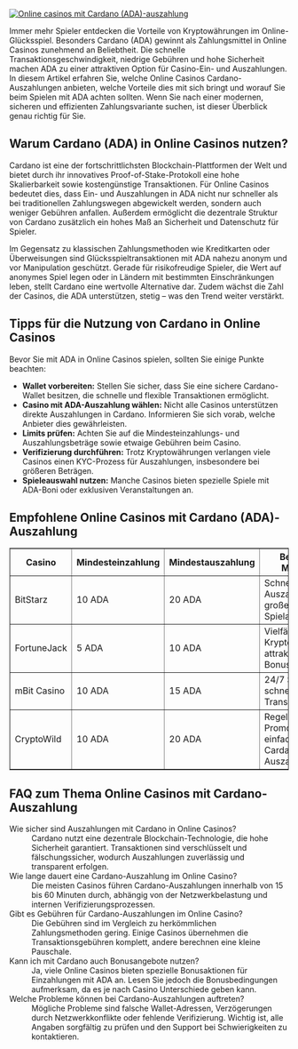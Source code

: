 [![Online casinos mit Cardano (ADA)-auszahlung](https://123-caf.pages.dev/gitsignup.png)](https://vrmoo.ru/Bt82HjjY)

<p>Immer mehr Spieler entdecken die Vorteile von Kryptowährungen im Online-Glücksspiel. Besonders Cardano (ADA) gewinnt als Zahlungsmittel in Online Casinos zunehmend an Beliebtheit. Die schnelle Transaktionsgeschwindigkeit, niedrige Gebühren und hohe Sicherheit machen ADA zu einer attraktiven Option für Casino-Ein- und Auszahlungen. In diesem Artikel erfahren Sie, welche Online Casinos Cardano-Auszahlungen anbieten, welche Vorteile dies mit sich bringt und worauf Sie beim Spielen mit ADA achten sollten. Wenn Sie nach einer modernen, sicheren und effizienten Zahlungsvariante suchen, ist dieser Überblick genau richtig für Sie.</p>  <h2>Warum Cardano (ADA) in Online Casinos nutzen?</h2> <p>Cardano ist eine der fortschrittlichsten Blockchain-Plattformen der Welt und bietet durch ihr innovatives Proof-of-Stake-Protokoll eine hohe Skalierbarkeit sowie kostengünstige Transaktionen. Für Online Casinos bedeutet dies, dass Ein- und Auszahlungen in ADA nicht nur schneller als bei traditionellen Zahlungswegen abgewickelt werden, sondern auch weniger Gebühren anfallen. Außerdem ermöglicht die dezentrale Struktur von Cardano zusätzlich ein hohes Maß an Sicherheit und Datenschutz für Spieler.</p> <p>Im Gegensatz zu klassischen Zahlungsmethoden wie Kreditkarten oder Überweisungen sind Glücksspieltransaktionen mit ADA nahezu anonym und vor Manipulation geschützt. Gerade für risikofreudige Spieler, die Wert auf anonymes Spiel legen oder in Ländern mit bestimmten Einschränkungen leben, stellt Cardano eine wertvolle Alternative dar. Zudem wächst die Zahl der Casinos, die ADA unterstützen, stetig – was den Trend weiter verstärkt.</p>  <h2>Tipps für die Nutzung von Cardano in Online Casinos</h2> <p>Bevor Sie mit ADA in Online Casinos spielen, sollten Sie einige Punkte beachten:</p> <ul> <li><strong>Wallet vorbereiten:</strong> Stellen Sie sicher, dass Sie eine sichere Cardano-Wallet besitzen, die schnelle und flexible Transaktionen ermöglicht.</li> <li><strong>Casino mit ADA-Auszahlung wählen:</strong> Nicht alle Casinos unterstützen direkte Auszahlungen in Cardano. Informieren Sie sich vorab, welche Anbieter dies gewährleisten.</li> <li><strong>Limits prüfen:</strong> Achten Sie auf die Mindesteinzahlungs- und Auszahlungsbeträge sowie etwaige Gebühren beim Casino.</li> <li><strong>Verifizierung durchführen:</strong> Trotz Kryptowährungen verlangen viele Casinos einen KYC-Prozess für Auszahlungen, insbesondere bei größeren Beträgen.</li> <li><strong>Spieleauswahl nutzen:</strong> Manche Casinos bieten spezielle Spiele mit ADA-Boni oder exklusiven Veranstaltungen an.</li> </ul>  <h2>Empfohlene Online Casinos mit Cardano (ADA)-Auszahlung</h2> <table border="1" cellpadding="6" cellspacing="0"> <thead> <tr> <th>Casino</th> <th>Mindesteinzahlung</th> <th>Mindestauszahlung</th> <th>Besondere Merkmale</th> </tr> </thead> <tbody> <tr> <td>BitStarz</td> <td>10 ADA</td> <td>20 ADA</td> <td>Schnelle Auszahlung, große Spielauswahl</td> </tr> <tr> <td>FortuneJack</td> <td>5 ADA</td> <td>10 ADA</td> <td>Vielfältige Kryptowährungen, attraktiver ADA-Bonus</td> </tr> <tr> <td>mBit Casino</td> <td>10 ADA</td> <td>15 ADA</td> <td>24/7 Support, schnelle ADA-Transaktionen</td> </tr> <tr> <td>CryptoWild</td> <td>10 ADA</td> <td>20 ADA</td> <td>Regelmäßige Promotionen, einfache Cardano-Auszahlungen</td> </tr> </tbody> </table>  <h2>FAQ zum Thema Online Casinos mit Cardano-Auszahlung</h2> <dl> <dt>Wie sicher sind Auszahlungen mit Cardano in Online Casinos?</dt> <dd>Cardano nutzt eine dezentrale Blockchain-Technologie, die hohe Sicherheit garantiert. Transaktionen sind verschlüsselt und fälschungssicher, wodurch Auszahlungen zuverlässig und transparent erfolgen.</dd>  <dt>Wie lange dauert eine Cardano-Auszahlung im Online Casino?</dt> <dd>Die meisten Casinos führen Cardano-Auszahlungen innerhalb von 15 bis 60 Minuten durch, abhängig von der Netzwerkbelastung und internen Verifizierungsprozessen.</dd>  <dt>Gibt es Gebühren für Cardano-Auszahlungen im Online Casino?</dt> <dd>Die Gebühren sind im Vergleich zu herkömmlichen Zahlungsmethoden gering. Einige Casinos übernehmen die Transaktionsgebühren komplett, andere berechnen eine kleine Pauschale.</dd>  <dt>Kann ich mit Cardano auch Bonusangebote nutzen?</dt> <dd>Ja, viele Online Casinos bieten spezielle Bonusaktionen für Einzahlungen mit ADA an. Lesen Sie jedoch die Bonusbedingungen aufmerksam, da es je nach Casino Unterschiede geben kann.</dd>  <dt>Welche Probleme können bei Cardano-Auszahlungen auftreten?</dt> <dd>Mögliche Probleme sind falsche Wallet-Adressen, Verzögerungen durch Netzwerkkonflikte oder fehlende Verifizierung. Wichtig ist, alle Angaben sorgfältig zu prüfen und den Support bei Schwierigkeiten zu kontaktieren.</dd> </dl>